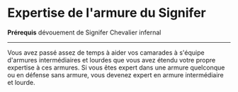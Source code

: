 # Expertise de l'armure du Signifer

<p><span><strong>Prérequis</strong> dévouement de Signifer Chevalier infernal<br></span></p>
<hr>
<p>Vous avez passé assez de temps à aider vos camarades à s'équipe d'armures intermédiaires et lourdes que vous avez étendu votre propre expertise à ces armures. Si vous êtes expert dans une armure quelconque ou en défense sans armure, vous devenez expert en armure intermédiaire et lourde.</p>